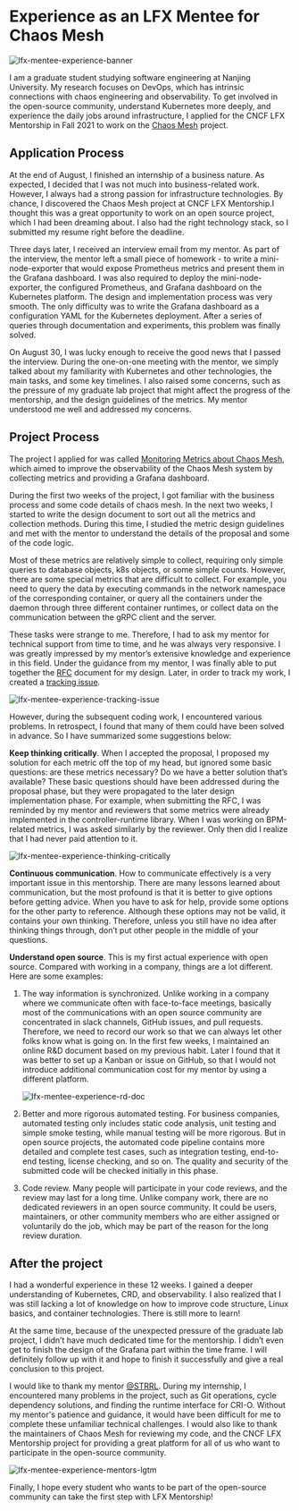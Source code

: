 

# Experience as an LFX Mentee for Chaos Mesh

![lfx-mentee-experience-banner](/static/image/2022-01-14/lfx-mentee-experience-banner.png)

I am a graduate student studying software engineering at Nanjing University. My research focuses on DevOps, which has intrinsic connections with chaos engineering and observability. To get involved in the open-source community, understand Kubernetes more deeply, and experience the daily jobs around infrastructure, I applied for the CNCF LFX Mentorship in Fall 2021 to work on the [Chaos Mesh](https://github.com/chaos-mesh/chaos-mesh) project.

## Application Process

At the end of August, I finished an internship of a business nature. As expected, I decided that I was not much into business-related work. However, I always had a strong passion for infrastructure technologies. By chance, I discovered the Chaos Mesh project at CNCF LFX Mentorship.I thought this was a great opportunity to work on an open source project, which I had been dreaming about. I also had the right technology stack, so I submitted my resume right before the deadline.

Three days later, I received an interview email from my mentor. As part of the interview, the mentor left a small piece of homework - to write a mini-node-exporter that would expose Prometheus metrics and present them in the Grafana dashboard. I was also required to deploy the mini-node-exporter, the configured Prometheus, and Grafana dashboard on the Kubernetes platform. The design and implementation process was very smooth. The only difficulty was to write the Grafana dashboard as a configuration YAML for the Kubernetes deployment. After a series of queries through documentation and experiments, this problem was finally solved.

On August 30, I was lucky enough to receive the good news that I passed the interview. During the one-on-one meeting with the mentor, we simply talked about my familiarity with Kubernetes and other technologies, the main tasks, and some key timelines. I also raised some concerns, such as the pressure of my graduate lab project that might affect the progress of the mentorship, and the design guidelines of the metrics. My mentor understood me well and addressed my concerns.

## Project Process

The project I applied for was called [Monitoring Metrics about Chaos Mesh](https://mentorship.lfx.linuxfoundation.org/project/8db683b0-0273-4a83-9ed9-4c33ee2cfcf0), which aimed to improve the observability of the Chaos Mesh system by collecting metrics and providing a Grafana dashboard.

During the first two weeks of the project, I got familiar with the business process and some code details of chaos mesh. In the next two weeks, I started to write the design document to sort out all the metrics and collection methods. During this time, I studied the metric design guidelines and met with the mentor to understand the details of the proposal and some of the code logic. 

Most of these metrics are relatively simple to collect, requiring only simple queries to database objects, k8s objects, or some simple counts. However, there are some special metrics that are difficult to collect. For example, you need to query the data by executing commands in the network namespace of the corresponding container, or query all the containers under the daemon through three different container runtimes, or collect data on the communication between the gRPC client and the server.

These tasks were strange to me. Therefore, I had to ask my mentor for technical support from time to time, and he was always very responsive. I was greatly impressed by my mentor’s extensive knowledge and experience in this field. Under the guidance from my mentor, I was finally able to put together the [RFC](https://github.com/chaos-mesh/rfcs/pull/23) document for my design. Later, in order to track my work, I created a [tracking issue](https://github.com/chaos-mesh/chaos-mesh/issues/2397).

![lfx-mentee-experience-tracking-issue](/static/image/2022-01-14/lfx-mentee-experience-tracking-issue.png)

However, during the subsequent coding work, I encountered various problems. In retrospect, I found that many of them could have been solved in advance. So I have summarized some suggestions below:

**Keep thinking critically**. When I accepted the proposal, I proposed my solution for each metric off the top of my head, but ignored some basic questions: are these metrics necessary? Do we have a better solution that’s available? These basic questions should have been addressed during the proposal phase, but they were propagated to the later design implementation phase. For example, when submitting the RFC, I was reminded by my mentor and reviewers that some metrics were already implemented in the controller-runtime library. When I was working on BPM-related metrics, I was asked similarly by the reviewer. Only then did I realize that I had never paid attention to it.

![lfx-mentee-experience-thinking-critically](/static/image/2022-01-14/lfx-mentee-experience-thinking-critically.png)

**Continuous communication**. How to communicate effectively is a very important issue in this mentorship. There are many lessons learned about communication, but the most profound is that it is better to give options before getting advice. When you have to ask for help, provide some options for the other party to reference. Although these options may not be valid, it contains your own thinking. Therefore, unless you still have no idea after thinking things through, don’t put other people in the middle of your questions. 

**Understand open source**. This is my first actual experience with open source. Compared with working in a company, things are a lot different. Here are some examples:  

1. The way information is synchronized. Unlike working in a company where we communicate often with face-to-face meetings, basically most of the communications with an open source community are concentrated in slack channels, GitHub issues, and pull requests. Therefore, we need to record our work so that we can always let other folks know what is going on. In the first few weeks, I maintained an online R&D document based on my previous habit. Later I found that it was better to set up a Kanban or issue on GitHub, so that I would not introduce additional communication cost for my mentor by using a different platform.

   ![lfx-mentee-experience-rd-doc](/static/image/2022-01-14/lfx-mentee-experience-rd-doc.png)

2. Better and more rigorous automated testing. For business companies, automated testing only includes static code analysis, unit testing and simple smoke testing, while manual testing will be more rigorous. But in open source projects, the automated code pipeline contains more detailed and complete test cases, such as integration testing, end-to-end testing, license checking, and so on. The quality and security of the submitted code will be checked initially in this phase. 

3. Code review. Many people will participate in your code reviews, and the review may last for a long time. Unlike company work, there are no dedicated reviewers in an open source community. It could be users, maintainers, or other community members who are either assigned or voluntarily do the job, which may be part of the reason for the long review duration.

## After the project

I had a wonderful experience in these 12 weeks. I gained a deeper understanding of Kubernetes, CRD, and observability. I also realized that I was still lacking a lot of knowledge on how to improve code structure, Linux basics, and container technologies. There is still more to learn!

At the same time, because of the unexpected pressure of the graduate lab project, I didn’t have much dedicated time for the mentorship. I didn’t even get to finish the design of the Grafana part within the time frame. I will definitely follow up with it and hope to finish it successfully and give a real conclusion to this project.

I would like to thank my mentor [@STRRL](https://github.com/STRRL). During my internship, I encountered many problems in the project, such as Git operations, cycle dependency solutions, and finding the runtime interface for CRI-O. Without my mentor's patience and guidance, it would have been difficult for me to complete these unfamiliar technical challenges. I would also like to thank the maintainers of Chaos Mesh for reviewing my code, and the CNCF LFX Mentorship project for providing a great platform for all of us who want to participate in the open-source community.

![lfx-mentee-experience-mentors-lgtm](/static/image/2022-01-14/lfx-mentee-experience-mentors-lgtm.png)

Finally, I hope every student who wants to be part of the open-source community can take the first step with LFX Mentorship!
